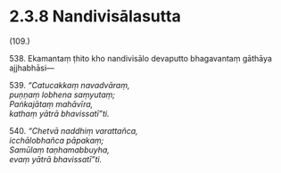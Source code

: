 

# 2.3.8 Nandivisālasutta




(109.)

538\. Ekamantaṃ ṭhito kho nandivisālo devaputto bhagavantaṃ gāthāya ajjhabhāsi—

539\. _“Catucakkaṃ navadvāraṃ,_  
_puṇṇaṃ lobhena saṃyutaṃ;_  
_Paṅkajātaṃ mahāvīra,_  
_kathaṃ yātrā bhavissatī”ti._  


540\. _“Chetvā naddhiṃ varattañca,_  
_icchālobhañca pāpakaṃ;_  
_Samūlaṃ taṇhamabbuyha,_  
_evaṃ yātrā bhavissatī”ti._  




